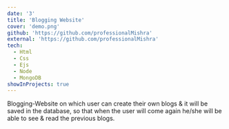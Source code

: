```yaml
---
date: '3'
title: 'Blogging Website'
cover: 'demo.png'
github: 'https://github.com/professionalMishra'
external: 'https://github.com/professionalMishra'
tech:
  - Html 
  - Css
  - Ejs
  - Node
  - MongoDB
showInProjects: true
---
```


Blogging-Website on which user can create their own blogs & it will be saved in the database, so that when the user will come again he/she will be able to see & read the previous blogs.


